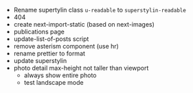 - Rename supertylin class `u-readable` to `superstylin-readable`
- 404
- create next-import-static (based on next-images)
- publications page
- update-list-of-posts script
- remove asterism component (use hr)
- rename prettier to format
- update superstylin
- photo detail max-height not taller than viewport
  - always show entire photo
  - test landscape mode
